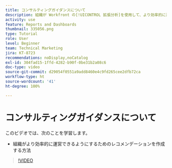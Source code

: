 ```yaml
---
title: コンサルティングガイダンスについて
description: 組織が Workfront の[!UICONTROL 拡張分析]を使用して、より効率的に運営できるようにするためのレコメンデーションを作成する方法について説明します。
activity: use
feature: Reports and Dashboards
thumbnail: 335056.png
type: Tutorial
role: User
level: Beginner
team: Technical Marketing
jira: KT-8723
recommendations: noDisplay,noCatalog
exl-id: 304fad15-1ffd-4282-b90f-0be31b2a08c6
doc-type: video
source-git-commit: d29054f0551a9add8460e4c9fd265cee2dfb72ca
workflow-type: ht
source-wordcount: '41'
ht-degree: 100%

---
```


# コンサルティングガイダンスについて

このビデオでは、次のことを学習します。

* 組織がより効率的に運営できるようにするためのレコメンデーションを作成する方法

>[!VIDEO](https://video.tv.adobe.com/v/335056/?quality=12&learn=on)
